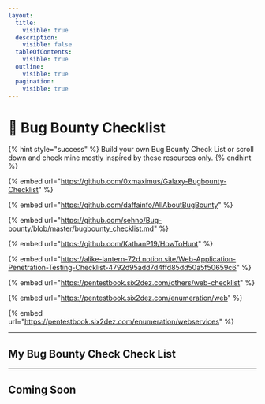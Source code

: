 ```yaml
---
layout:
  title:
    visible: true
  description:
    visible: false
  tableOfContents:
    visible: true
  outline:
    visible: true
  pagination:
    visible: true
---
```


# 🎴 Bug Bounty Checklist

{% hint style="success" %}
Build your own Bug Bounty Check List or scroll down and check mine mostly inspired by these resources only.
{% endhint %}

{% embed url="https://github.com/0xmaximus/Galaxy-Bugbounty-Checklist" %}

{% embed url="https://github.com/daffainfo/AllAboutBugBounty" %}

{% embed url="https://github.com/sehno/Bug-bounty/blob/master/bugbounty_checklist.md" %}

{% embed url="https://github.com/KathanP19/HowToHunt" %}

{% embed url="https://alike-lantern-72d.notion.site/Web-Application-Penetration-Testing-Checklist-4792d95add7d4ffd85dd50a5f50659c6" %}

{% embed url="https://pentestbook.six2dez.com/others/web-checklist" %}

{% embed url="https://pentestbook.six2dez.com/enumeration/web" %}

{% embed url="https://pentestbook.six2dez.com/enumeration/webservices" %}

***

## My Bug Bounty Check Check List

***

## Coming Soon

